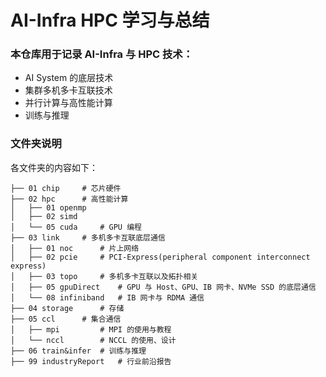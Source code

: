 # AI-Infra HPC 学习与总结
### 本仓库用于记录 AI-Infra 与 HPC 技术：

- AI System 的底层技术
- 集群多机多卡互联技术
- 并行计算与高性能计算
- 训练与推理

### 文件夹说明

各文件夹的内容如下：

```shell
├── 01 chip		# 芯片硬件
├── 02 hpc		# 高性能计算
│   ├── 01 openmp	
│   ├── 02 simd
│   └── 05 cuda		# GPU 编程
├── 03 link		# 多机多卡互联底层通信
│   ├── 01 noc		# 片上网络
│   ├── 02 pcie		# PCI-Express(peripheral component interconnect express)
│   ├── 03 topo		# 多机多卡互联以及拓扑相关
│   ├── 05 gpuDirect 	# GPU 与 Host、GPU、IB 网卡、NVMe SSD 的底层通信
│   └── 08 infiniband 	# IB 网卡与 RDMA 通信
├── 04 storage		# 存储
├── 05 ccl 		# 集合通信
│   ├── mpi 		# MPI 的使用与教程
│   └── nccl 		# NCCL 的使用、设计
├── 06 train&infer 	# 训练与推理
├── 99 industryReport 	# 行业前沿报告
```

